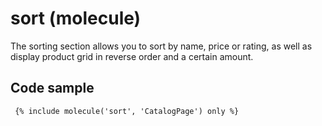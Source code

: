 # sort (molecule)

The sorting section allows you to sort by name, price or rating, as well as display product grid in reverse order and a certain amount.

## Code sample

```
 {% include molecule('sort', 'CatalogPage') only %}
```
